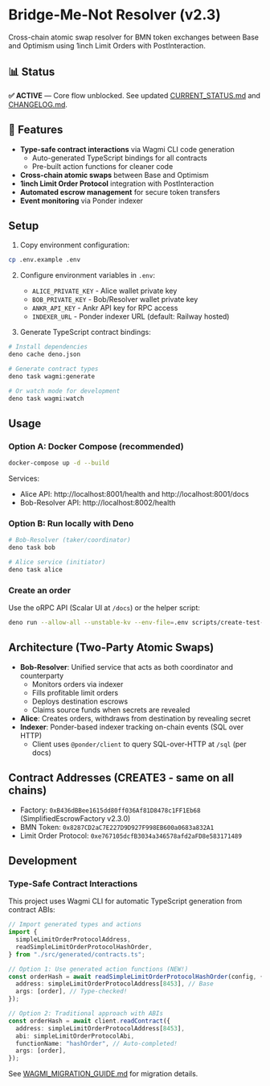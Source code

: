 # Bridge-Me-Not Resolver (v2.3)

Cross-chain atomic swap resolver for BMN token exchanges between Base and Optimism using 1inch Limit Orders with PostInteraction.

## 📊 Status

**✅ ACTIVE** — Core flow unblocked. See updated [CURRENT_STATUS.md](CURRENT_STATUS.md) and [CHANGELOG.md](CHANGELOG.md).

## 🚀 Features

- **Type-safe contract interactions** via Wagmi CLI code generation
  - Auto-generated TypeScript bindings for all contracts
  - Pre-built action functions for cleaner code
- **Cross-chain atomic swaps** between Base and Optimism
- **1inch Limit Order Protocol** integration with PostInteraction
- **Automated escrow management** for secure token transfers
- **Event monitoring** via Ponder indexer

## Setup

1. Copy environment configuration:

```bash
cp .env.example .env
```

2. Configure environment variables in `.env`:
   - `ALICE_PRIVATE_KEY` - Alice wallet private key
   - `BOB_PRIVATE_KEY` - Bob/Resolver wallet private key  
   - `ANKR_API_KEY` - Ankr API key for RPC access
   - `INDEXER_URL` - Ponder indexer URL (default: Railway hosted)

3. Generate TypeScript contract bindings:

```bash
# Install dependencies
deno cache deno.json

# Generate contract types
deno task wagmi:generate

# Or watch mode for development
deno task wagmi:watch
```

## Usage

### Option A: Docker Compose (recommended)

```bash
docker-compose up -d --build
```

Services:
- Alice API: http://localhost:8001/health and http://localhost:8001/docs
- Bob-Resolver API: http://localhost:8002/health

### Option B: Run locally with Deno

```bash
# Bob‑Resolver (taker/coordinator)
deno task bob

# Alice service (initiator)
deno task alice
```

### Create an order

Use the oRPC API (Scalar UI at `/docs`) or the helper script:

```bash
deno run --allow-all --unstable-kv --env-file=.env scripts/create-test-order.ts
```

## Architecture (Two-Party Atomic Swaps)

- **Bob-Resolver**: Unified service that acts as both coordinator and
  counterparty
  - Monitors orders via indexer
  - Fills profitable limit orders
  - Deploys destination escrows
  - Claims source funds when secrets are revealed
- **Alice**: Creates orders, withdraws from destination by revealing secret
- **Indexer**: Ponder-based indexer tracking on-chain events (SQL over HTTP)
  - Client uses `@ponder/client` to query SQL-over-HTTP at `/sql` (per docs)

## Contract Addresses (CREATE3 - same on all chains)

- Factory: `0xB436dBBee1615dd80ff036Af81D8478c1FF1Eb68` (SimplifiedEscrowFactory v2.3.0)
- BMN Token: `0x8287CD2aC7E227D9D927F998EB600a0683a832A1`
- Limit Order Protocol: `0xe767105dcfB3034a346578afd2aFD8e583171489`

## Development

### Type-Safe Contract Interactions

This project uses Wagmi CLI for automatic TypeScript generation from contract ABIs:

```typescript
// Import generated types and actions
import {
  simpleLimitOrderProtocolAddress,
  readSimpleLimitOrderProtocolHashOrder,
} from "./src/generated/contracts.ts";

// Option 1: Use generated action functions (NEW!)
const orderHash = await readSimpleLimitOrderProtocolHashOrder(config, {
  address: simpleLimitOrderProtocolAddress[8453], // Base
  args: [order], // Type-checked!
});

// Option 2: Traditional approach with ABIs
const orderHash = await client.readContract({
  address: simpleLimitOrderProtocolAddress[8453],
  abi: simpleLimitOrderProtocolAbi,
  functionName: "hashOrder", // Auto-completed!
  args: [order],
});
```

See [WAGMI_MIGRATION_GUIDE.md](docs/WAGMI_MIGRATION_GUIDE.md) for migration details.
